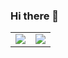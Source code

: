 ### Hi there 👋

<table cellspacing="0" cellpadding="0"><tr><td>
  <a href="https://git.io/streak-stats"><img src="http://github-readme-streak-stats.herokuapp.com/?user=KimPaivarinne&theme=dark&background=000000"></a>
  </td><td>
  <a href="https://github.com/KimPaivarinne/github-readme-stats"><img src="https://github-readme-stats-zqfq.vercel.app/api/top-langs/?username=KimPaivarinne&count_private=true&langs_count=12&size_weight=0.5&count_weight=0.5&layout=donut&hide=shaderlab,objective-c&theme=vision-friendly-dark"></a>
</td></tr></table>


<!--
**KimPaivarinne/KimPaivarinne** is a ✨ _special_ ✨ repository because its `README.md` (this file) appears on your GitHub profile.

Here are some ideas to get you started:

- 🔭 I’m currently working on ...
- 🌱 I’m currently learning ...
- 👯 I’m looking to collaborate on ...
- 🤔 I’m looking for help with ...
- 💬 Ask me about ...
- 📫 How to reach me: ...
- 😄 Pronouns: ...
- ⚡ Fun fact: ...
-->

